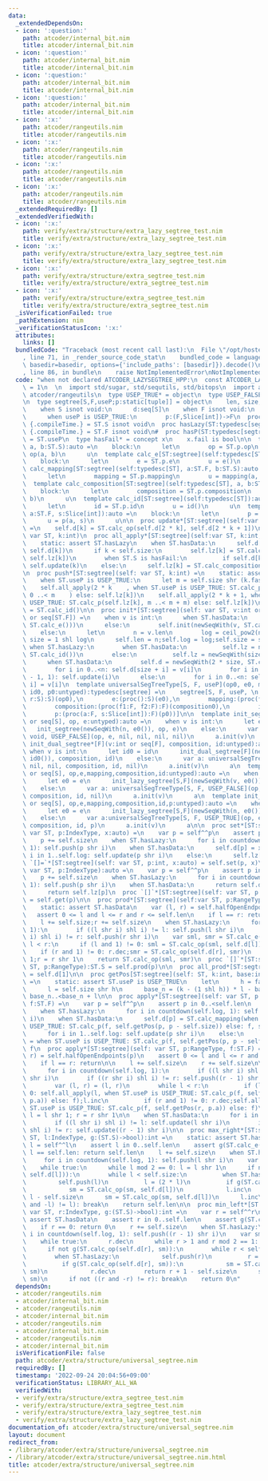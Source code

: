 ```yaml
---
data:
  _extendedDependsOn:
  - icon: ':question:'
    path: atcoder/internal_bit.nim
    title: atcoder/internal_bit.nim
  - icon: ':question:'
    path: atcoder/internal_bit.nim
    title: atcoder/internal_bit.nim
  - icon: ':question:'
    path: atcoder/internal_bit.nim
    title: atcoder/internal_bit.nim
  - icon: ':question:'
    path: atcoder/internal_bit.nim
    title: atcoder/internal_bit.nim
  - icon: ':x:'
    path: atcoder/rangeutils.nim
    title: atcoder/rangeutils.nim
  - icon: ':x:'
    path: atcoder/rangeutils.nim
    title: atcoder/rangeutils.nim
  - icon: ':x:'
    path: atcoder/rangeutils.nim
    title: atcoder/rangeutils.nim
  - icon: ':x:'
    path: atcoder/rangeutils.nim
    title: atcoder/rangeutils.nim
  _extendedRequiredBy: []
  _extendedVerifiedWith:
  - icon: ':x:'
    path: verify/extra/structure/extra_lazy_segtree_test.nim
    title: verify/extra/structure/extra_lazy_segtree_test.nim
  - icon: ':x:'
    path: verify/extra/structure/extra_lazy_segtree_test.nim
    title: verify/extra/structure/extra_lazy_segtree_test.nim
  - icon: ':x:'
    path: verify/extra/structure/extra_segtree_test.nim
    title: verify/extra/structure/extra_segtree_test.nim
  - icon: ':x:'
    path: verify/extra/structure/extra_segtree_test.nim
    title: verify/extra/structure/extra_segtree_test.nim
  _isVerificationFailed: true
  _pathExtension: nim
  _verificationStatusIcon: ':x:'
  attributes:
    links: []
  bundledCode: "Traceback (most recent call last):\n  File \"/opt/hostedtoolcache/Python/3.10.8/x64/lib/python3.10/site-packages/onlinejudge_verify/documentation/build.py\"\
    , line 71, in _render_source_code_stat\n    bundled_code = language.bundle(stat.path,\
    \ basedir=basedir, options={'include_paths': [basedir]}).decode()\n  File \"/opt/hostedtoolcache/Python/3.10.8/x64/lib/python3.10/site-packages/onlinejudge_verify/languages/nim.py\"\
    , line 86, in bundle\n    raise NotImplementedError\nNotImplementedError\n"
  code: "when not declared ATCODER_LAZYSEGTREE_HPP:\n  const ATCODER_LAZYSEGTREE_HPP*\
    \ = 1\n  \n  import std/sugar, std/sequtils, std/bitops\n  import atcoder/internal_bit,\
    \ atcoder/rangeutils\n  type USEP_TRUE* = object\n  type USEP_FALSE* = object\n\
    \n  type segtree[S,F,useP;p:static[tuple]] = object\n    len, size, log:int\n\
    \    when S isnot void:\n      d:seq[S]\n    when F isnot void:\n      lz:seq[F]\n\
    \      when useP is USEP_TRUE:\n        p:(F,Slice[int])->F\n  proc hasData(ST:typedesc[segtree]):bool\
    \ {.compileTime.} = ST.S isnot void\n  proc hasLazy(ST:typedesc[segtree]):bool\
    \ {.compileTime.} = ST.F isnot void\n#  proc hasP(ST:typedesc[segtree]):bool {.compileTime.}\
    \ = ST.useP\n  type hasFail* = concept x\n    x.fail is bool\n\n  template calc_op[ST:segtree](self:typedesc[ST],\
    \ a, b:ST.S):auto =\n    block:\n      let\n        op = ST.p.op\n        u =\
    \ op(a, b)\n      u\n  template calc_e[ST:segtree](self:typedesc[ST]):auto =\n\
    \    block:\n      let\n        e = ST.p.e\n        u = e()\n      u\n  template\
    \ calc_mapping[ST:segtree](self:typedesc[ST], a:ST.F, b:ST.S):auto =\n    block:\n\
    \      let\n        mapping = ST.p.mapping\n        u = mapping(a, b)\n      u\n\
    \  template calc_composition[ST:segtree](self:typedesc[ST], a, b:ST.F):auto =\n\
    \    block:\n      let\n        composition = ST.p.composition\n        u = composition(a,\
    \ b)\n      u\n  template calc_id[ST:segtree](self:typedesc[ST]):auto =\n    block:\n\
    \      let\n        id = ST.p.id\n        u = id()\n      u\n  template calc_p[ST:segtree](self:typedesc[ST],\
    \ a:ST.F, s:Slice[int]):auto =\n    block:\n      let\n        p = ST.p.p\n  \
    \      u = p(a, s)\n      u\n\n  proc update*[ST:segtree](self:var ST, k:int)\
    \ =\n    self.d[k] = ST.calc_op(self.d[2 * k], self.d[2 * k + 1])\n\n  proc push*[ST:segtree](self:\
    \ var ST, k:int)\n  proc all_apply*[ST:segtree](self:var ST, k:int, f:ST.F) =\n\
    \    static: assert ST.hasLazy\n    when ST.hasData:\n      self.d[k] = ST.calc_mapping(f,\
    \ self.d[k])\n      if k < self.size:\n        self.lz[k] = ST.calc_composition(f,\
    \ self.lz[k])\n        when ST.S is hasFail:\n          if self.d[k].fail: self.push(k);\
    \ self.update(k)\n    else:\n      self.lz[k] = ST.calc_composition(f, self.lz[k])\n\
    \n  proc push*[ST:segtree](self: var ST, k:int) =\n    static: assert ST.hasLazy\n\
    \    when ST.useP is USEP_TRUE:\n      let m = self.size shr (k.fastLog2 + 1)\n\
    \    self.all_apply(2 * k    , when ST.useP is USEP_TRUE: ST.calc_p(self.lz[k],\
    \ 0 ..< m    ) else: self.lz[k])\n    self.all_apply(2 * k + 1, when ST.useP is\
    \ USEP_TRUE: ST.calc_p(self.lz[k], m ..< m + m) else: self.lz[k])\n    self.lz[k]\
    \ = ST.calc_id()\n\n  proc init*[ST:segtree](self: var ST, v:int or seq[ST.S]\
    \ or seq[ST.F]) =\n    when v is int:\n      when ST.hasData:\n        self.init(newSeqWith(v,\
    \ ST.calc_e()))\n      else:\n        self.init(newSeqWith(v, ST.calc_id()))\n\
    \    else:\n      let\n        n = v.len\n        log = ceil_pow2(n)\n       \
    \ size = 1 shl log\n      self.len = n;self.log = log;self.size = size\n     \
    \ when ST.hasLazy:\n        when ST.hasData:\n          self.lz = newSeqWith(size,\
    \ ST.calc_id())\n        else:\n          self.lz = newSeqWith(size * 2, ST.calc_id())\n\
    \      when ST.hasData:\n        self.d = newSeqWith(2 * size, ST.calc_e())\n\
    \        for i in 0..<n: self.d[size + i] = v[i]\n        for i in countdown(size\
    \ - 1, 1): self.update(i)\n      else:\n        for i in 0..<n: self.lz[size +\
    \ i] = v[i]\n  template universalSegTreeType[S, F, useP](op0, e0, mapping0, composition0,\
    \ id0, p0:untyped):typedesc[segtree] =\n    segtree[S, F, useP, \n      (op:(proc(l,\
    \ r:S):S)(op0),\n        e:(proc():S)(e0),\n        mapping:(proc(f:F, s:S):S)(mapping0),\n\
    \        composition:(proc(f1:F, f2:F):F)(composition0),\n        id:(proc():F)(id0),\n\
    \        p:(proc(a:F, s:Slice[int]):F)(p0))]\n\n  template init_segtree*[S](v:int\
    \ or seq[S], op, e:untyped):auto =\n    when v is int:\n      let e0 = e\n   \
    \   init_segtree(newSeqWith(n, e0()), op, e)\n    else:\n      var a: universalSegTreeType[S,\
    \ void, USEP_FALSE](op, e, nil, nil, nil, nil)\n      a.init(v)\n      a\n  template\
    \ init_dual_segtree*[F](v:int or seq[F], composition, id:untyped):auto =\n   \
    \ when v is int:\n      let id0 = id\n      init_dual_segtree[F](newSeqWith(v,\
    \ id0()), composition, id)\n    else:\n      var a: universalSegTreeType[void,F,USEP_FALSE](nil,\
    \ nil, nil, composition, id, nil)\n      a.init(v)\n      a\n  template init_lazy_segtree*[S,F](v:int\
    \ or seq[S], op,e,mapping,composition,id:untyped):auto =\n    when v is int:\n\
    \      let e0 = e\n      init_lazy_segtree[S,F](newSeqWith(v, e0()), op,e,mapping,composition,id)\n\
    \    else:\n      var a: universalSegTreeType[S, F, USEP_FALSE](op, e, mapping,\
    \ composition, id, nil)\n      a.init(v)\n      a\n  template init_lazy_segtree*[S,F](v:int\
    \ or seq[S], op,e,mapping,composition,id,p:untyped):auto =\n    when v is int:\n\
    \      let e0 = e\n      init_lazy_segtree[S,F](newSeqWith(n, e0()), op,e,mapping,composition,id,p)\n\
    \    else:\n      var a:universalSegTreeType[S, F, USEP_TRUE](op, e, mapping,\
    \ composition, id, p)\n      a.init(v)\n      a\n\n  proc set*[ST:segtree](self:\
    \ var ST, p:IndexType, x:auto) =\n    var p = self^^p\n    assert p in 0..<self.len\n\
    \    p += self.size\n    when ST.hasLazy:\n      for i in countdown(self.log,\
    \ 1): self.push(p shr i)\n    when ST.hasData:\n      self.d[p] = x\n      for\
    \ i in 1..self.log: self.update(p shr i)\n    else:\n      self.lz[p] = x\n  proc\
    \ `[]=`*[ST:segtree](self: var ST, p:int, x:auto) = self.set(p, x)\n\n  proc get*[ST:segtree](self:\
    \ var ST, p:IndexType):auto =\n    var p = self^^p\n    assert p in 0..<self.len\n\
    \    p += self.size\n    when ST.hasLazy:\n      for i in countdown(self.log,\
    \ 1): self.push(p shr i)\n    when ST.hasData:\n      return self.d[p]\n    else:\n\
    \      return self.lz[p]\n  proc `[]`*[ST:segtree](self: var ST, p:IndexType):auto\
    \ = self.get(p)\n\n  proc prod*[ST:segtree](self:var ST, p:RangeType):ST.S =\n\
    \    static: assert ST.hasData\n    var (l, r) = self.halfOpenEndpoints(p)\n \
    \   assert 0 <= l and l <= r and r <= self.len\n    if l == r: return ST.calc_e()\n\
    \    l += self.size;r += self.size\n    when ST.hasLazy:\n      for i in countdown(self.log,\
    \ 1):\n        if ((l shr i) shl i) != l: self.push(l shr i)\n        if ((r shr\
    \ i) shl i) != r: self.push(r shr i)\n    var sml, smr = ST.calc_e()\n    while\
    \ l < r:\n      if (l and 1) != 0: sml = ST.calc_op(sml, self.d[l]);l.inc\n  \
    \    if (r and 1) != 0: r.dec;smr = ST.calc_op(self.d[r], smr)\n      l = l shr\
    \ 1;r = r shr 1\n    return ST.calc_op(sml, smr)\n  proc `[]`*[ST:segtree](self:var\
    \ ST, p:RangeType):ST.S = self.prod(p)\n\n  proc all_prod*[ST:segtree](self:ST):auto\
    \ = self.d[1]\n\n  proc getPos[ST:segtree](self: ST, k:int, base:int):Slice[int]\
    \ =\n    static: assert ST.useP is USEP_TRUE\n    let\n      h = fastLog2(k)\n\
    \      l = self.size shr h\n      base_n = (k - (1 shl h)) * l - base\n    return\
    \ base_n..<base_n + l\n\n  proc apply*[ST:segtree](self: var ST, p:IndexType,\
    \ f:ST.F) =\n    var p = self^^p\n    assert p in 0..<self.len\n    p += self.size\n\
    \    when ST.hasLazy:\n      for i in countdown(self.log, 1): self.push(p shr\
    \ i)\n    when ST.hasData:\n      self.d[p] = ST.calc_mapping(when ST.useP is\
    \ USEP_TRUE: ST.calc_p(f, self.getPos(p, p - self.size)) else: f, self.d[p])\n\
    \      for i in 1..self.log: self.update(p shr i)\n    else:\n      self.lz[p]\
    \ = when ST.useP is USEP_TRUE: ST.calc_p(f, self.getPos(p, p - self.size)) else:\
    \ f\n  proc apply*[ST:segtree](self: var ST, p:RangeType, f:ST.F) =\n    var (l,\
    \ r) = self.halfOpenEndpoints(p)\n    assert 0 <= l and l <= r and r <= self.len\n\
    \    if l == r: return\n\n    l += self.size\n    r += self.size\n\n    when ST.hasLazy:\n\
    \      for i in countdown(self.log, 1):\n        if ((l shr i) shl i) != l: self.push(l\
    \ shr i)\n        if ((r shr i) shl i) != r: self.push((r - 1) shr i)\n      block:\n\
    \        var (l, r) = (l, r)\n        while l < r:\n          if (l and 1) !=\
    \ 0: self.all_apply(l, when ST.useP is USEP_TRUE: ST.calc_p(f, self.getPos(l,\
    \ p.a)) else: f);l.inc\n          if (r and 1) != 0: r.dec;self.all_apply(r, when\
    \ ST.useP is USEP_TRUE: ST.calc_p(f, self.getPos(r, p.a)) else: f)\n         \
    \ l = l shr 1; r = r shr 1\n\n    when ST.hasData:\n      for i in 1..self.log:\n\
    \        if ((l shr i) shl i) != l: self.update(l shr i)\n        if ((r shr i)\
    \ shl i) != r: self.update((r - 1) shr i)\n\n  proc max_right*[ST:segtree](self:var\
    \ ST, l:IndexType, g:(ST.S)->bool):int =\n    static: assert ST.hasData\n    var\
    \ l = self^^l\n    assert l in 0..self.len\n    assert g(ST.calc_e())\n    if\
    \ l == self.len: return self.len\n    l += self.size\n    when ST.hasLazy:\n \
    \     for i in countdown(self.log, 1): self.push(l shr i)\n    var sm = ST.calc_e()\n\
    \    while true:\n      while l mod 2 == 0: l = l shr 1\n      if not g(ST.calc_op(sm,\
    \ self.d[l])):\n        while l < self.size:\n          when ST.hasLazy:\n   \
    \         self.push(l)\n          l = (2 * l)\n          if g(ST.calc_op(sm, self.d[l])):\n\
    \            sm = ST.calc_op(sm, self.d[l])\n            l.inc\n        return\
    \ l - self.size\n      sm = ST.calc_op(sm, self.d[l])\n      l.inc\n      if not((l\
    \ and -l) != l): break\n    return self.len\n\n  proc min_left*[ST:segtree](self:\
    \ var ST, r:IndexType, g:(ST.S)->bool):int =\n    var r = self^^r\n    static:\
    \ assert ST.hasData\n    assert r in 0..self.len\n    assert g(ST.calc_e())\n\
    \    if r == 0: return 0\n    r += self.size\n    when ST.hasLazy:\n      for\
    \ i in countdown(self.log, 1): self.push((r - 1) shr i)\n    var sm = ST.calc_e()\n\
    \    while true:\n      r.dec\n      while r > 1 and r mod 2 == 1: r = r shr 1\n\
    \      if not g(ST.calc_op(self.d[r], sm)):\n        while r < self.size:\n  \
    \        when ST.hasLazy:\n            self.push(r)\n          r = (2 * r + 1)\n\
    \          if g(ST.calc_op(self.d[r], sm)):\n            sm = ST.calc_op(self.d[r],\
    \ sm)\n            r.dec\n        return r + 1 - self.size\n      sm = ST.calc_op(self.d[r],\
    \ sm)\n      if not ((r and -r) != r): break\n    return 0\n"
  dependsOn:
  - atcoder/rangeutils.nim
  - atcoder/internal_bit.nim
  - atcoder/rangeutils.nim
  - atcoder/internal_bit.nim
  - atcoder/rangeutils.nim
  - atcoder/internal_bit.nim
  - atcoder/rangeutils.nim
  - atcoder/internal_bit.nim
  isVerificationFile: false
  path: atcoder/extra/structure/universal_segtree.nim
  requiredBy: []
  timestamp: '2022-09-24 20:04:56+09:00'
  verificationStatus: LIBRARY_ALL_WA
  verifiedWith:
  - verify/extra/structure/extra_segtree_test.nim
  - verify/extra/structure/extra_segtree_test.nim
  - verify/extra/structure/extra_lazy_segtree_test.nim
  - verify/extra/structure/extra_lazy_segtree_test.nim
documentation_of: atcoder/extra/structure/universal_segtree.nim
layout: document
redirect_from:
- /library/atcoder/extra/structure/universal_segtree.nim
- /library/atcoder/extra/structure/universal_segtree.nim.html
title: atcoder/extra/structure/universal_segtree.nim
---
```

